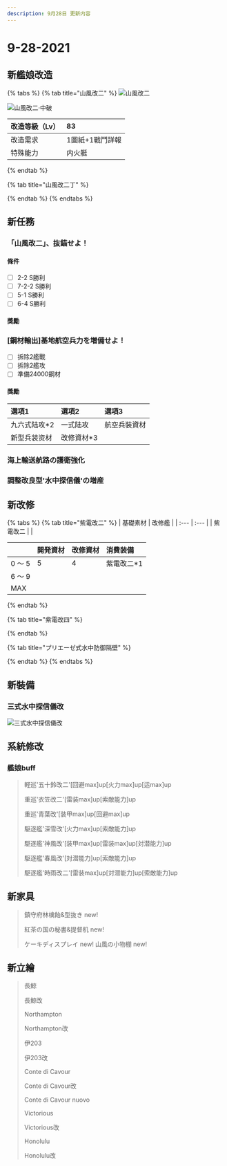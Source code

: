 ```yaml
---
description: 9月28日 更新内容
---
```


# 9-28-2021

## 新艦娘改造

{% tabs %}
{% tab title="山風改二" %}
![山風改二](../.gitbook/assets/image.png)

![山風改二·中破](../.gitbook/assets/image%20%281%29.png)

| 改造等級（Lv） | 83 |
| :--- | :--- |
| 改造需求 | 1圖紙+1戰鬥詳報 |
| 特殊能力 | 内火艇 |
{% endtab %}

{% tab title="山風改二丁" %}

{% endtab %}
{% endtabs %}

## 新任務

### 「山風改二」、抜錨せよ！

#### 條件

* [ ] 2-2 S勝利
* [ ] 7-2-2 S勝利
* [ ] 5-1 S勝利
* [ ] 6-4 S勝利

#### 獎勵

### \[鋼材輸出\]基地航空兵力を増備せよ！

* [ ] 拆除2艦戰
* [ ] 拆除2艦攻
* [ ] 準備24000鋼材

#### 獎勵

| 選項1 | 選項2 | 選項3 |
| :--- | :--- | :--- |
| 九六式陆攻\*2 | 一式陆攻 | 航空兵裝資材 |
| 新型兵装资材 | 改修資材\*3 |  |

### 海上輸送航路の護衛強化

### 調整改良型'水中探信儀'の増産

## 新改修

{% tabs %}
{% tab title="紫電改二" %}
| 基礎素材 | 改修艦 |
| :--- | :--- |
| 紫電改二 |  |

|  | 開発資材 | 改修資材 | 消費装備 |
| :--- | :--- | :--- | :--- |
| 0 ～ 5 | 5 | 4 | 紫電改二\*1 |
| 6 ～ 9 |  |  |  |
| MAX |  |  |  |
{% endtab %}

{% tab title="紫電改四" %}

{% endtab %}

{% tab title="プリエーゼ式水中防御隔壁" %}

{% endtab %}
{% endtabs %}

## 新裝備

### **三式水中探信儀改**

![三式水中探信儀改](../.gitbook/assets/image%20%282%29.png)

## **系統修改**

### **艦娘buff**

> 軽巡'五十鈴改二'\[回避max\]up\[火力max\]up\[运max\]up 
>
> 重巡'衣笠改二'\[雷装max\]up\[索敵能力\]up 
>
> 重巡'青葉改'\[装甲max\]up\[回避max\]up 
>
> 駆逐艦'深雪改'\[火力max\]up\[索敵能力\]up 
>
> 駆逐艦'神風改'\[装甲max\]up\[雷装max\]up\[対潜能力\]up 
>
> 駆逐艦'春風改'\[対潜能力\]up\[索敵能力\]up 
>
> 駆逐艦'時雨改二'\[雷装max\]up\[対潜能力\]up\[索敵能力\]up

## **新家具**

> 鎮守府林檎飴&型抜き new! 
>
> 紅茶の国の秘書&提督机 new! 
>
> ケーキディスプレイ new! 山風の小物棚 new!

## **新立繪**

> 長鯨
>
> 長鯨改
>
> Northampton
>
> Northampton改
>
> 伊203
>
> 伊203改
>
> Conte di Cavour
>
> Conte di Cavour改
>
> Conte di Cavour nuovo
>
> Victorious
>
> Victorious改
>
> Honolulu
>
> Honolulu改



